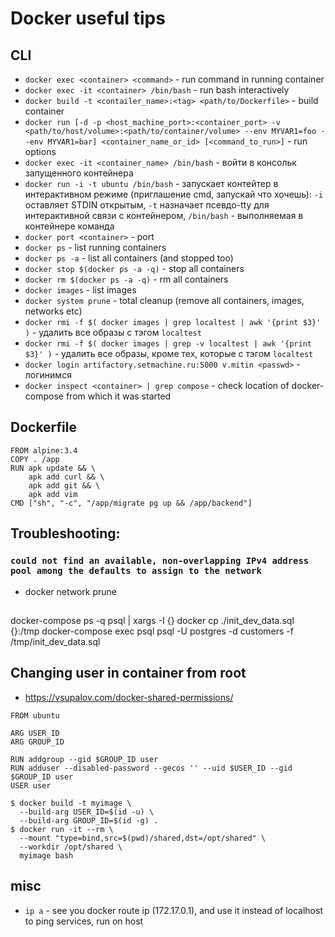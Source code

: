 # Docker useful tips

## CLI
- `docker exec <container> <command>` - run command in running container
- `docker exec -it <container> /bin/bash` - run bash interactively
- `docker build -t <contailer_name>:<tag> <path/to/Dockerfile>` - build container
- `docker run [-d -p <host_machine_port>:<container_port> -v <path/to/host/volume>:<path/to/container/volume> --env MYVAR1=foo --env MYVAR1=bar] <container_name_or_id> [<command_to_run>]` - run options
- `docker exec -it <container_name> /bin/bash` - войти в консольк запущенного контейнера
- `docker run -i -t ubuntu /bin/bash` - запускает контейтер в интерактивном режиме (приглашение cmd, запускай что хочешь): `-i` оставляет STDIN открытым, `-t` назначает псевдо-tty для интерактивной связи с контейнером, `/bin/bash` - выполняемая в контейнере команда
- `docker port <container>` - port
- `docker ps` - list running containers
- `docker ps -a` - list all containers (and stopped too)
- `docker stop $(docker ps -a -q)` - stop all containers
- `docker rm $(docker ps -a -q)` - rm all containers
- `docker images` - list images
- `docker system prune` - total cleanup (remove all containers, images, networks etc)
- `docker rmi -f $( docker images | grep localtest | awk '{print $3}' )` - удалить все образы с тэгом `localtest`
- `docker rmi -f $( docker images | grep -v localtest | awk '{print $3}' )` - удалить все образы, кроме тех, которые с тэгом `localtest`
- `docker login artifactory.setmachine.ru:5000 v.mitin <passwd>` - логинимся
- `docker inspect <container> | grep compose` - check location of docker-compose from which it was started

## Dockerfile
```
FROM alpine:3.4
COPY . /app
RUN apk update && \
    apk add curl && \
    apk add git && \
    apk add vim
CMD ["sh", "-c", "/app/migrate pg up && /app/backend"]
```
## Troubleshooting:
### `could not find an available, non-overlapping IPv4 address pool among the defaults to assign to the network`
- docker network prune

##
docker-compose ps -q psql | xargs -I {} docker cp ./init_dev_data.sql {}:/tmp
docker-compose exec psql psql -U postgres -d customers -f /tmp/init_dev_data.sql

## Changing user in container from root
- https://vsupalov.com/docker-shared-permissions/
```
FROM ubuntu

ARG USER_ID
ARG GROUP_ID

RUN addgroup --gid $GROUP_ID user
RUN adduser --disabled-password --gecos '' --uid $USER_ID --gid $GROUP_ID user
USER user
```
```
$ docker build -t myimage \
  --build-arg USER_ID=$(id -u) \
  --build-arg GROUP_ID=$(id -g) .
$ docker run -it --rm \
  --mount "type=bind,src=$(pwd)/shared,dst=/opt/shared" \
  --workdir /opt/shared \
  myimage bash
```
## misc
- `ip a` - see you docker route ip (172.17.0.1), and use it instead of localhost to ping services, run on host
